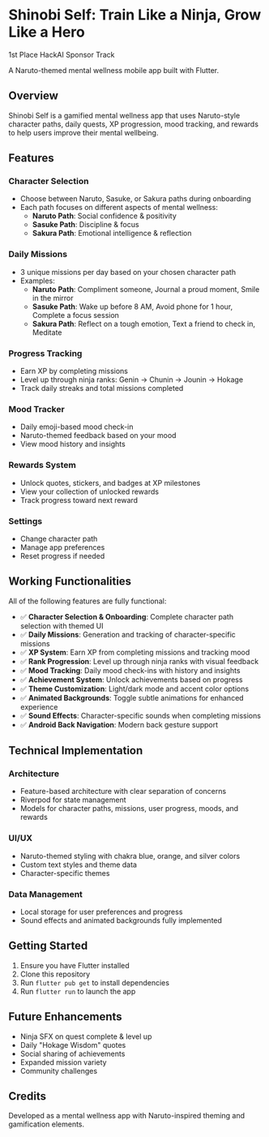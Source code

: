 # Shinobi Self: Train Like a Ninja, Grow Like a Hero

1st Place HackAI Sponsor Track

A Naruto-themed mental wellness mobile app built with Flutter.

## Overview

Shinobi Self is a gamified mental wellness app that uses Naruto-style character paths, daily quests, XP progression, mood tracking, and rewards to help users improve their mental wellbeing.

## Features

### Character Selection
- Choose between Naruto, Sasuke, or Sakura paths during onboarding
- Each path focuses on different aspects of mental wellness:
  - **Naruto Path**: Social confidence & positivity
  - **Sasuke Path**: Discipline & focus
  - **Sakura Path**: Emotional intelligence & reflection

### Daily Missions
- 3 unique missions per day based on your chosen character path
- Examples:
  - **Naruto Path**: Compliment someone, Journal a proud moment, Smile in the mirror
  - **Sasuke Path**: Wake up before 8 AM, Avoid phone for 1 hour, Complete a focus session
  - **Sakura Path**: Reflect on a tough emotion, Text a friend to check in, Meditate

### Progress Tracking
- Earn XP by completing missions
- Level up through ninja ranks: Genin → Chunin → Jounin → Hokage
- Track daily streaks and total missions completed

### Mood Tracker
- Daily emoji-based mood check-in
- Naruto-themed feedback based on your mood
- View mood history and insights

### Rewards System
- Unlock quotes, stickers, and badges at XP milestones
- View your collection of unlocked rewards
- Track progress toward next reward

### Settings
- Change character path
- Manage app preferences
- Reset progress if needed

## Working Functionalities

All of the following features are fully functional:

- ✅ **Character Selection & Onboarding**: Complete character path selection with themed UI
- ✅ **Daily Missions**: Generation and tracking of character-specific missions
- ✅ **XP System**: Earn XP from completing missions and tracking mood
- ✅ **Rank Progression**: Level up through ninja ranks with visual feedback
- ✅ **Mood Tracking**: Daily mood check-ins with history and insights
- ✅ **Achievement System**: Unlock achievements based on progress
- ✅ **Theme Customization**: Light/dark mode and accent color options
- ✅ **Animated Backgrounds**: Toggle subtle animations for enhanced experience
- ✅ **Sound Effects**: Character-specific sounds when completing missions
- ✅ **Android Back Navigation**: Modern back gesture support

## Technical Implementation

### Architecture
- Feature-based architecture with clear separation of concerns
- Riverpod for state management
- Models for character paths, missions, user progress, moods, and rewards

### UI/UX
- Naruto-themed styling with chakra blue, orange, and silver colors
- Custom text styles and theme data
- Character-specific themes

### Data Management
- Local storage for user preferences and progress
- Sound effects and animated backgrounds fully implemented

## Getting Started

1. Ensure you have Flutter installed
2. Clone this repository
3. Run `flutter pub get` to install dependencies
4. Run `flutter run` to launch the app

## Future Enhancements

- Ninja SFX on quest complete & level up
- Daily "Hokage Wisdom" quotes
- Social sharing of achievements
- Expanded mission variety
- Community challenges

## Credits

Developed as a mental wellness app with Naruto-inspired theming and gamification elements.
